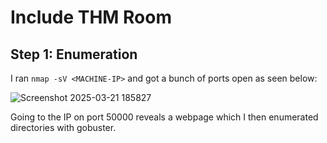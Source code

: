 # Include THM Room

## Step 1: Enumeration

I ran `nmap -sV <MACHINE-IP>` and got a bunch of ports open as seen below: 

![Screenshot 2025-03-21 185827](https://github.com/user-attachments/assets/1d4f6a15-230c-4638-87ed-67e7572cfbc2)

Going to the IP on port 50000 reveals a webpage which I then enumerated directories with gobuster.
